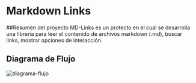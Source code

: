 # Markdown Links

##Resumen del proyecto
MD-Links es un protecto en el cual se desarrolla una libreria para leer el contenido de archivos markdown (.md), buscar links, mostrar opciones de interacción.

## Diagrama de Flujo

![diagrama-flujo](https://github.com/silviatrinidad/MEX008-FE-md-link/blob/master/img/Diagrama%20en%20blanco.jpeg)



